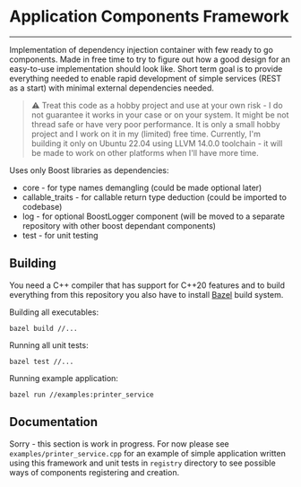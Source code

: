 # Application Components Framework

---

Implementation of dependency injection container with few ready to go components. Made in free time to try to
figure out how a good design for an easy-to-use implementation should look like. Short term goal is to provide
everything needed to enable rapid development of simple services (REST as a start) with minimal external dependencies
needed.

> :warning: Treat this code as a hobby project and use at your own risk - I do not guarantee it works in your case
> or on your system. It might be not thread safe or have very poor performance. It is only a small hobby project and I
> work on it in my (limited) free time. Currently, I'm building it only on Ubuntu 22.04 using LLVM 14.0.0 toolchain - it
> will be made to work on other platforms when I'll have more time. 

Uses only Boost libraries as dependencies:
 - core - for type names demangling (could be made optional later)
 - callable_traits - for callable return type deduction (could be imported to codebase)
 - log - for optional BoostLogger component (will be moved to a separate repository with other boost dependant
components)
 - test - for unit testing

## Building

You need a C++ compiler that has support for C++20 features and to build everything from this repository you also have
to install [Bazel](https://bazel.build/) build system.

Building all executables:

`bazel build //...`

Running all unit tests:

`bazel test //...`

Running example application:

`bazel run //examples:printer_service`

## Documentation

Sorry - this section is work in progress. For now please see `examples/printer_service.cpp` for an example of simple
application written using this framework and unit tests in `registry` directory to see possible ways of components
registering and creation. 
